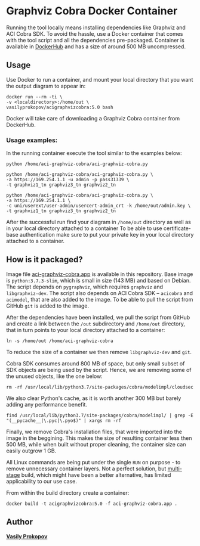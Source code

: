 # Graphviz Cobra Docker Container

Running the tool locally means installing dependencies like Graphviz and ACI Cobra SDK. To avoid the hassle, use a Docker container that comes with the tool script and all the dependencies pre-packaged. Container is available in [DockerHub](https://hub.docker.com/repository/docker/vasilyprokopov/acigraphvizcobra) and has a size of around 500 MB uncompressed.

## Usage

Use Docker to run a container, and mount your local directory that you want the output diagram to appear in:

```
docker run --rm -ti \
-v <localdirectory>:/home/out \
vasilyprokopov/acigraphvizcobra:5.0 bash
```

Docker will take care of downloading a Graphviz Cobra container from DockerHub.

### Usage examples:

In the running container execute the tool similar to the examples below:
```
python /home/aci-graphviz-cobra/aci-graphviz-cobra.py
```
```
python /home/aci-graphviz-cobra/aci-graphviz-cobra.py \
-a https://169.254.1.1 -u admin -p pass31339 \
-t graphviz1_tn graphviz3_tn graphviz2_tn
```
```
python /home/aci-graphviz-cobra/aci-graphviz-cobra.py \
-a https://169.254.1.1 \
-c uni/userext/user-admin/usercert-admin_crt -k /home/out/admin.key \
-t graphviz1_tn graphviz3_tn graphviz2_tn
```
After the successful run find your diagram in ```/home/out``` directory as well as in your local directory attached to a container
To be able to use certificate-base authentication make sure to put your private key in your local directory attached to a container.

## How is it packaged?
Image file [aci-graphviz-cobra.app](aci-graphviz-cobra.app) is available in this repository.
Base image is ```python:3.7.3-slim```, which is small in size (143 MB) and based on Debian.
The script depends on ```pygraphviz```, which requires ```graphviz``` and ```libgraphviz-dev```.
The script also depends on ACI Cobra SDK – ```acicobra``` and ```acimodel```, that are also added to the image.
To be able to pull the script from GitHub ```git``` is added to the image.

After the dependencies have been installed, we pull the script from GitHub and create a link between the ```/out``` subdirectory and ```/home/out``` directory, that in turn points to your local directory attached to a container:
```
ln -s /home/out /home/aci-graphviz-cobra
```
To reduce the size of a container we then remove ```libgraphviz-dev``` and ```git```.

Cobra SDK consumes around 800 MB of space, but only small subset of SDK objects are being used by the script. Hence, we are removing some of the unused objects, like the one below:
```
rm -rf /usr/local/lib/python3.7/site-packages/cobra/modelimpl/cloudsec
```
We also clear Python's cache, as it is worth another 300 MB but barely adding any performance benefit.
```
find /usr/local/lib/python3.7/site-packages/cobra/modelimpl/ | grep -E "(__pycache__|\.pyc|\.pyo$)" | xargs rm -rf
```
Finally, we remove Cobra's installation files, that were imported into the image in the beggining.
This makes the size of resulting container less then 500 MB, while when built without proper cleaning, the container size can easily outgrow 1 GB.

All Linux commands are being put under the single ```RUN``` on purpose - to remove unnecessary container layers. Not a perfect solution, but [multi-stage](https://pythonspeed.com/articles/smaller-python-docker-images/) build, which might have been a better alternative, has limited applicability to our use case.

From within the build directory create a container:
```
docker build -t acigraphvizcobra:5.0 -f aci-graphviz-cobra.app .
```

## Author

[**Vasily Prokopov**](https://github.com/vasilyprokopov)
